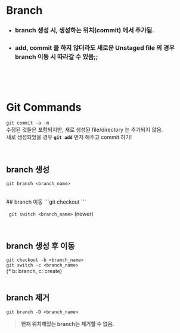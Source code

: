 



# Branch

- ### branch 생성 시, 생성하는 위치(commit) 에서 추가됨.

- ### add, commit 을 하지 않더라도 새로운 Unstaged file 의 경우 branch 이동 시 따라갈 수 있음;; 

<br><br><br>

# Git Commands

```git commit -a -m```  
수정된 것들은 포함되지만, 새로 생성된 file/directory 는 추가되지 않음.  
새로 생성되었을 경우 **```git add```** 먼저 해주고 commit 하기!

<br>

## branch 생성
```git branch <branch_name>```

<br>
## branch 이동
```git checkout <branch_name>```

``` git switch <branch_name>``` (newer)

<br>

## branch 생성 후 이동

```git checkout -b <branch_name>```  
```git switch -c <branch_name>```  
(_*_ b: branch, c: create)  
<br>

## branch 제거
```git branch -D <branch_name>```  
> **현재 위치해있는 branch는 제거할 수 없음.**